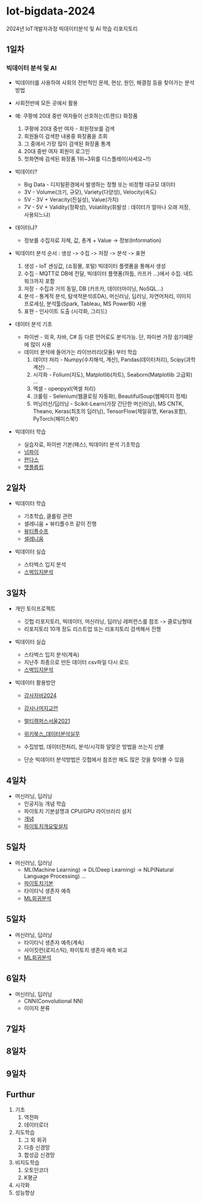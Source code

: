 # Iot-bigdata-2024
2024년 IoT개발자과정 빅데이터분석 및 AI 학습 리포지토리

## 1일차

### 빅데이터 분석 및 AI
- 빅데이터를 사용하여 사회의 전반적인 문제, 현상, 원인, 해결점 등을 찾아가는 분석방법
- 사회전반에 모든 곳에서 활용
- 예: 쿠팡에 20대 중반 여자들이 선호하는(트렌드) 화장품
    1. 쿠팡에 20대 중반 여자 - 회원정보를 검색
    2. 회원들이 검색한 내용중 화장품을 조회
    3. 그 중에서 가장 많이 검색된 화장품 통계
    4. 20대 중반 여자 회원이 로그인
    5. 첫화면에 검색된 화장품 1위~3위를 디스플레이(사세요~!!)

- 빅데이터?
    - Big Data - 디지털환경에서 발생하는 정형 또는 비정형 대규모 데이터
    - 3V - Volume(크기, 규모), Variety(다양성), Velocity(속도)
    - 5V - 3V + Veracity(진실성), Value(가치)
    - 7V - 5V + Validity(정확성), Volatility(휘발성 : 데이터가 얼마나 오래 저장, 사용되느냐)

- 데이터냐?
    - 정보를 수집자료 자체, 값, 총계 + Value -> 정보(Information)

- 빅데이터 분석 순서 : 생성 -> 수집 -> 저장 -> 분석 -> 표현
    1. 생성 - IoT 센싱값, (쇼핑몰, 포털) 빅데이터 플랫폼을 통해서 생성
    2. 수집 - MQTT로 DB에 전달, 빅데이터 플랫폼(하둡, 카프카 ...)에서 수집. 네트워크까지 포함
    3. 저장 - 수집과 거의 동일, DB (카프카, 데이터마이닝, NoSQL...)
    4. 분석 - 통계적 분석, 탐색적분석(EDA), 머신러닝, 딥러닝, 자연어처리, 이미지프로세싱, 분석툴(Spark, Tableau, MS PowerBI) 사용
    5. 표현 - 인사이트 도출 (시각화, 그리드)

- 데이터 분석 기초
    - 파이썬 - 외 R, 자바, C# 등 다른 언어로도 분석가능. 단, 파이썬 가장 쉽기때문에 많이 사용
    - 데이터 분석에 들어가는 라이브러리(모듈) 부터 학습
        1. 데이터 처리 - Numpy(수치해석, 계산), Pandas(데이터처리), Scipy(과학계산) ...
        2. 시각화 - Folium(지도), Matplotlib(차트), Seaborn(Matplotlib 고급화) ...
        3. 엑셀 - openpyxl(엑셀 처리)
        4. 크롤링 - Selenium(웹클로링 자동화), BeautifulSoup(웹페이지 정제)
        5. 머닝러신/딥러닝 - Scikit-Learn(가장 간단한 머신러닝), MS CNTK, Theano, Keras(최초의 딥러닝), TensorFlow(제일유명, Keras포함), PyTorch(페이스북!)
        
- 빅데이터 학습
    - 실습자료, 파이썬 기본(패스), 빅데이터 분석 기초학습
    - [넘파이](https://github.com/YooChangWoo/IoT-bigdata-2024/blob/main/day01/bda01_numpy_basic.ipynb)
    - [판다스](https://github.com/YooChangWoo/IoT-bigdata-2024/blob/main/day01/bda02_numpy_basic.ipynb)
    - [맷플릅립](https://github.com/YooChangWoo/IoT-bigdata-2024/blob/main/day01/bda03_numpy_basic.ipynb)

## 2일차
- 빅데이터 학습
    - 기초학습, 클롤링 관련
    - 셀레니움 + 뷰티플수프 같이 진행
    - [뷰티플수프](https://github.com/YooChangWoo/IoT-bigdata-2024/blob/main/day02/dba04_beautifulsoup_basic.ipynb)
    - [셀레니움](https://github.com/YooChangWoo/IoT-bigdata-2024/blob/main/day02/dba05_selenium_basic.ipynb)

- 빅데이터 실습
    - 스타벅스 입지 분석
    - [스벅입지분석](https://github.com/YooChangWoo/IoT-bigdata-2024/blob/main/day02/dba06_starbucks_analysis.ipynb)

## 3일차
- 개인 토이프로젝트
    - 깃헙 리포지토리, 빅데이터, 머신러닝, 딥러닝 레퍼런스를 참조 -> 클로닝형태
    - 리포지토리 10개 정도 리스트업 또는 리포지토리 검색해서 진행

- 빅데이터 실습
    - 스타벅스 입지 분석(계속)
    - 지난주 최종으로 만든 데이터 csv파일 다시 로드
    - [스벅입지분석](https://github.com/YooChangWoo/IoT-bigdata-2024/blob/main/day03/dba07_starbucks_analysis.ipynb)

- 빅데이터 활용방안
    - [강사자바2024](https://github.com/hugoMGSung/bigdata-analysis-2024)
    - [강사나머지교안](https://github.com/hugoMGSung/works-need-it-data-analysis)
    - [멀티캠퍼스서울2021](https://github.com/ckiekim/DataAnalysis-2021-3)
    - [위키북스_데이터분석실무](https://github.com/CityHopper/playwithdata)

    - 수집방법, 데이터전처리, 분석/시각화 알맞은 방법을 쓰는지 선별
    - 단순 빅데이터 분석방법은 깃헙에서 참조만 해도 많은 것을 찾아볼 수 있음
    

## 4일차
- 머신러닝, 딥러닝
    - 인공지능 개념 학습
    - 파이토치 기본설명과 CPU/GPU 라이브러리 설치
    - [개념](https://github.com/YooChangWoo/Iot-bigdata-2024/blob/main/day04/dba08_ml_dl_concept.ipynb)
    - [파이토치개요및설치](https://github.com/YooChangWoo/Iot-bigdata-2024/blob/main/day04/dba09_pytorch_start.ipynb)

## 5일차
- 머신러닝, 딥러닝
    - ML(Machine Learning) -> DL(Deep Learning) -> NLP(Natural Language Processing) ...
    - [파이토치기본](https://github.com/YooChangWoo/Iot-bigdata-2024/blob/main/day05/dba10_pytorch_basic.ipynb)
    - 타이타닉 생존자 예측
    - [ML회귀분석](https://github.com/YooChangWoo/Iot-bigdata-2024/blob/main/day05/dba11_linear_regression.ipynb)

## 5일차
- 머신러닝, 딥러닝
    - 타이타닉 생존자 예측(계속)
    - 사이킷런(로지스틱), 파이토치 생존자 예측 비교
    - [ML회귀분석](https://github.com/YooChangWoo/IoT-bigdata-2024/blob/main/day05/dba11_linear_regression.ipynb)

## 6일차
- 머신러닝, 딥러닝
    - CNN(Convolutional NN) 
    - 이미지 분류

## 7일차

## 8일차

## 9일차

## Furthur
1. 기초
    1. 역전파
    2. 데이터로더
2. 지도학습
    1. 그 외 회귀
    2. 다층 신경망
    3. 합성곱 신경망
3. 비지도학습
    1. 오토인코더
    2. K평균
4. 시각화
5. 성능향상